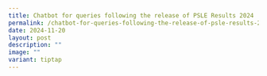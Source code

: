 ```yaml
---
title: Chatbot for queries following the release of PSLE Results 2024
permalink: /chatbot-for-queries-following-the-release-of-psle-results-2024/
date: 2024-11-20
layout: post
description: ""
image: ""
variant: tiptap
---
```

